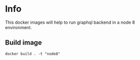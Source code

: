 # Info

This docker images will help to run graphql backend in a node 8 environment.


## Build image
```docker
docker build . -t "node8"
```
